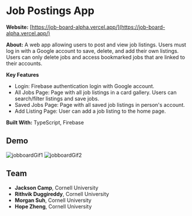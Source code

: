 # Job Postings App

**Website:** [https://job-board-alpha.vercel.app/](https://job-board-alpha.vercel.app/)

**About:** A web app allowing users to post and view job listings. Users must log in with a Google account to save, delete, and add their own listings. Users can only delete jobs and access bookmarked jobs that are linked to their accounts. 

**Key Features** 
- Login: Firebase authentication login with Google account.  
- All Jobs Page: Page with all job listings in a card gallery. Users can search/filter listings and save jobs.
- Saved Jobs Page: Page with all saved job listings in person's account.
- Add Listing Page: User can add a job listing to the home page.

**Built With:** TypeScript, Firebase

## Demo

![jobboardGif1](https://user-images.githubusercontent.com/37753577/179626461-e9fa5a19-81d2-414f-83cd-ab0fd819a76d.gif)
![jobboardGif2](https://user-images.githubusercontent.com/37753577/179626473-addb02ec-6582-4bf8-bd75-b5e812ba6bc2.gif)

## Team
- **Jackson Camp**, Cornell University
- **Rithvik Duggireddy**, Cornell University
- **Morgan Suh**, Cornell University
- **Hope Zheng**, Cornell University








